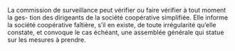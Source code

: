 La commission de surveillance peut vérifier ou faire vérifier à tout moment la ges- tion des dirigeants de la société coopérative simplifiée.
Elle informe la société coopérative faîtière, s’il en existe, de toute irrégularité qu’elle constate, et convoque le cas échéant, une assemblée générale qui statue sur les mesures à prendre.